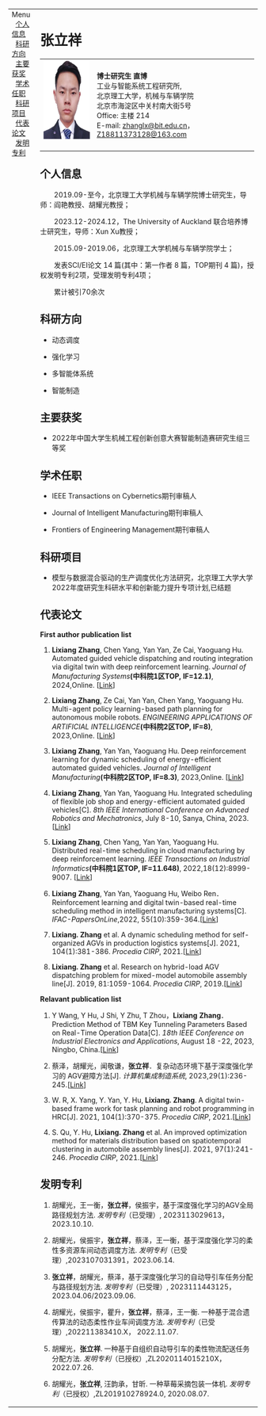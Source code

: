 <!DOCTYPE html PUBLIC "-//W3C//DTD XHTML 1.1//EN" "http://www.w3.org/TR/xhtml11/DTD/xhtml11.dtd">
<html xmlns="http://www.w3.org/1999/xhtml" xml:lang="en"><head><meta http-equiv="Content-Type" content="text/html; charset=UTF-8">
<meta name="generator" content="jemdoc, see http://jemdoc.jaboc.net/">

<link rel="stylesheet" href="./files/jemdoc.css" type="text/css">
<title>张立祥</title>
</head>
<body>
<table summary="Table for page layout." id="tlayout">
<tbody><tr valign="top">
<td id="layout-menu">
<div class="menu-category">Menu</div>
<div class="menu-item">&nbsp;&nbsp;<a href="#bio">个人信息</a>&nbsp;&nbsp;&nbsp;&nbsp;</div>
<div class="menu-item">&nbsp;&nbsp;<a href="#interests">科研方向</a>&nbsp;&nbsp;&nbsp;&nbsp;</div>
<div class="menu-item">&nbsp;&nbsp;<a href="#awards">主要获奖</a>&nbsp;&nbsp;&nbsp;&nbsp;</div>
<div class="menu-item">&nbsp;&nbsp;<a href="#activities">学术任职</a>&nbsp;&nbsp;&nbsp;&nbsp;</div>
<div class="menu-item">&nbsp;&nbsp;<a href="#projects">科研项目</a>&nbsp;&nbsp;&nbsp;&nbsp;</div>
<div class="menu-item">&nbsp;&nbsp;<a href="#papers">代表论文</a>&nbsp;&nbsp;&nbsp;&nbsp;</div>
<div class="menu-item">&nbsp;&nbsp;<a href="#patents">发明专利</a>&nbsp;&nbsp;&nbsp;&nbsp;</div>
</td>
<td id="layout-content">
<div id="toptitle">
<h1>张立祥</h1>
</div>
<table class="imgtable"><tbody><tr><td>
<a href=""><img src="zlx.png" alt="alt text" height="160px"></a>&nbsp;</td>
<td align="left"><p><b>博士研究生	直博</b><br>
工业与智能系统工程研究所,<br>
北京理工大学，机械与车辆学院<br>
北京市海淀区中关村南大街5号<br>
Office: 主楼 214<br> 
E-mail: <a href="mailto:zhanglx@bit.edu.cn">zhanglx@bit.edu.cn</a>， <a href="mailto:Z18811373128@163.com">Z18811373128@163.com</a></p>
</td></tr></tbody></table>
<div id="bio">
<h2>个人信息</h2>
<p>　　2019.09-至今，北京理工大学机械与车辆学院博士研究生，导师：阎艳教授、胡耀光教授；   
<p>　　2023.12-2024.12，The University of Auckland 联合培养博士研究生，导师：Xun Xu教授；    
<p>　　2015.09-2019.06，北京理工大学机械与车辆学院学士；
</p>
<p>　　发表SCI/EI论文 14 篇(其中：第一作者 8 篇，TOP期刊 4 篇)，授权发明专利2项，受理发明专利4项；
<p>　　累计被引70余次
</p>

</div>

<div id="interests">
<h2>科研方向</h2>
<ul>
<li><p>动态调度</p>
</li>
<li><p>强化学习</p>
</li>
<li><p>多智能体系统</p>
</li>
<li><p>智能制造</p>
</li>
</ul>
</div>

<div id="awards">	
<h2>主要获奖</h2>
<ul>
<li><p>2022年中国大学生机械工程创新创意大赛智能制造赛研究生组三等奖 </p>
</ul>
</div>

<div id="activities">
<h2>学术任职</h2>	
<ul>
<li><p>IEEE Transactions on Cybernetics期刊审稿人 </p>
<li><p>Journal of Intelligent Manufacturing期刊审稿人 </p>
<li><p>Frontiers of Engineering Management期刊审稿人 </p>
</ul>
</div>

<div id="projects">
<h2>科研项目</h2>
<ul>
<li><p>模型与数据混合驱动的生产调度优化方法研究，北京理工大学大学2022年度研究生科研水平和创新能力提升专项计划,已结题 </p>
</li>

</ul>
</div>	


<div id="papers">
<h2>代表论文</h2>
<p><b>First author publication list</b> </p>
<ol>
<li><p><b>Lixiang Zhang</b>, Chen Yang, Yan Yan, Ze Cai, Yaoguang Hu. Automated guided vehicle dispatching and routing integration via digital twin with deep reinforcement learning. <i>Journal of Manufacturing Systems</i><b>(中科院1区TOP, IF=12.1)</b>, 2024,Online. [<a href="https://www.sciencedirect.com/science/article/abs/pii/S0278612523002558">Link</a>]</p>
</li>
<li><p><b>Lixiang Zhang</b>, Ze Cai, Yan Yan, Chen Yang, Yaoguang Hu. Multi-agent policy learning-based path planning for autonomous mobile robots. <i>ENGINEERING APPLICATIONS OF ARTIFICIAL INTELLIGENCE</i><b>(中科院2区TOP, IF=8)</b>, 2023,Online. [<a href="https://www.sciencedirect.com/science/article/pii/S0952197623018158">Link</a>]</p>
</li>
<li><p><b>Lixiang Zhang</b>, Yan Yan, Yaoguang Hu. Deep reinforcement learning for dynamic scheduling of energy-efficient automated guided vehicles. <i>Journal of Intelligent Manufacturing</i><b>(中科院2区TOP, IF=8.3)</b>, 2023,Online. [<a href="https://link.springer.com/article/10.1007/s10845-023-02208-y">Link</a>]</p>
</li>
<li><p><b>Lixiang Zhang</b>, Yan Yan, Yaoguang Hu. Integrated scheduling of flexible job shop and energy-efficient automated guided vehicles[C]. <i>8th IEEE International Conference on Advanced Robotics and Mechatronics</i>, July 8-10, Sanya, China, 2023. [<a href="https://ieeexplore.ieee.org/document/10218812/">Link</a>]</p>
</li>
<li><p><b>Lixiang Zhang</b>, Chen Yang, Yan Yan, Yaoguang Hu. Distributed real-time scheduling in cloud manufacturing by deep reinforcement learning. <i>IEEE Transactions on Industrial Informatics</i><b>(中科院1区TOP, IF=11.648)</b>, 2022,18(12):8999-9007. [<a href="https://ieeexplore.ieee.org/abstract/document/9783015/">Link</a>]</p>
</li>
<li><p><b>Lixiang Zhang</b>, Yan Yan, Yaoguang Hu, Weibo Ren．Reinforcement learning and digital twin-based real-time scheduling method in intelligent manufacturing systems[C]. <i>IFAC-PapersOnLine</i>,2022, 55(10):359-364.[<a href="https://www.sciencedirect.com/science/article/pii/S2405896322016986?via%3Dihub/">Link</a>]</p>
</li>
<li><p><b>Lixiang. Zhang</b> et al. A dynamic scheduling method for self-organized AGVs in production logistics systems[J]. 2021, 104(1):381-386. <i>Procedia CIRP</i>, 2021.[<a href="https://www.sciencedirect.com/science/article/pii/S2212827121009628?via%3Dihub/">Link</a>]</p>
</li>
<li><p><b>Lixiang. Zhang</b> et al. Research on hybrid-load AGV dispatching problem for mixed-model automobile assembly line[J]. 2019, 81:1059-1064. <i>Procedia CIRP</i>, 2019.[<a href="https://www.sciencedirect.com/science/article/pii/S2212827119305566?via%3Dihub/">Link</a>]</p>
</li>
</ol>
 
<p><b>Relavant publication list</b> </p>
<ol>
<li><p>Y Wang, Y Hu, J Shi, Y Zhu, T Zhou，<b>Lixiang Zhang</b>．Prediction Method of TBM Key Tunneling Parameters Based on Real-Time Operation Data[C]. <i>18th IEEE Conference on Industrial Electronics and Applications</i>, August 18 -22, 2023, Ningbo, China.[<a href="https://ieeexplore.ieee.org/document/10241471/">Link</a>]</p>
</li>
<li><p>蔡泽，胡耀光，闻敬谦，<b>张立祥</b>．复杂动态环境下基于深度强化学习的 AGV避障方法[J]. <i>计算机集成制造系统</i>, 2023,29(1):236-245.[<a href="http://www.cims-journal.cn/CN/10.13196/j.cims.2023.01.020">Link</a>]</p>
</li>
<li><p>W. R, X. Yang, Y. Yan, Y. Hu, <b>Lixiang. Zhang</b>. A digital twin-based frame work for task planning and robot programming in HRC[J]. 2021, 104(1):370-375. <i>Procedia CIRP</i>, 2021.[<a href="https://www.sciencedirect.com/science/article/pii/S2212827121009604?via%3Dihub/">Link</a>]</p>
</li>
<li><p>S. Qu, Y. Hu, <b>Lixiang. Zhang</b> et al. An improved optimization method for materials distribution based on spatiotemporal clustering in automobile assembly lines[J]. 2021, 97(1):241-246. <i>Procedia CIRP</i>, 2021.[<a href="https://www.sciencedirect.com/science/article/pii/S2212827120314530?via%3Dihub/">Link</a>]</p>
</li>
</ol>
 
<div class="bottom-category">
</div>

<div id="patents">
<h2>发明专利</h2>
<ol>
<li><p>胡耀光，王一衡，<b>张立祥</b>，侯振宇，基于深度强化学习的AGV全局路径规划方法. <i>发明专利</i>（已受理）, 2023113029613，2023.10.10.</p>
</li>
<li><p>胡耀光，侯振宇，<b>张立祥</b>，蔡泽，王一衡，基于深度强化学习的柔性多资源车间动态调度方法. <i>发明专利</i>（已受理）,2023107031391，2023.06.14.</p>
</li>
<li><p><b>张立祥</b>，胡耀光，蔡泽，基于深度强化学习的自动导引车任务分配与路径规划方法. <i>发明专利</i>（已受理）, 2023111443125，2023.04.06/2023.09.06.</p>
</li>
<li><p>胡耀光，侯振宇，瞿升，<b>张立祥</b>，蔡泽，王一衡. 一种基于混合遗传算法的动态柔性作业车间调度方法. <i>发明专利</i>（已受理）,202211383410.X， 2022.11.07.</p>
</li>
<li><p>胡耀光，<b>张立祥</b>. 一种基于自组织自动导引车的柔性物流配送任务分配方法. <i>发明专利</i>（已授权）,ZL2020114015210X， 2022.07.26.</p>
</li>
<li><p>胡耀光，<b>张立祥</b>, 汪韵承，甘昕. 一种草莓采摘包装一体机. <i>发明专利</i>（已授权）,ZL201910278924.0, 2020.08.07.</p>
</li>
</ol>
</div>

</td>
</tr>
</tbody></table>
</body></html>
